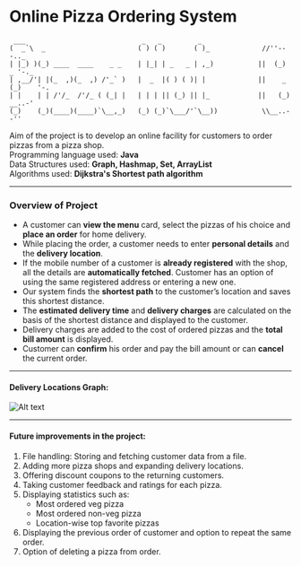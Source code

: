 # Online Pizza Ordering System
```
 ___                             _   _         _     
(  _`\  _                       ( ) ( )       ( )_             //''---.._          
| |_) )(_) ____  ____    _ _    | |_| | _   _ | ,_)           ||  (_)  _ '-._    
| ,__/'| |(_  ,)(_  ,) /'_` )   |  _  |( ) ( )| |             ||    _ (_)    '-. 
| |    | | /'/_  /'/_ ( (_| |   | | | || (_) || |_            ||   (_)   __..-'  
(_)    (_)(____)(____)`\__,_)   (_) (_)`\___/'`\__))           \\__..--''  
```
Aim of the project is to develop an online facility for customers to order pizzas from a pizza shop. </br>
Programming language used: **Java** </br>
Data Structures used: **Graph, Hashmap, Set, ArrayList** </br>
Algorithms used: **Dijkstra's Shortest path algorithm**  </br>
***
### Overview of Project
- A customer can **view the menu** card, select the pizzas of his choice and **place an order** for home delivery.
- While placing the order, a customer needs to enter **personal details** and the **delivery location**.
- If the mobile number of a customer is **already registered** with the shop, all the details are **automatically fetched**. Customer has an option of using the same registered address or entering a new one.
- Our system finds the **shortest path** to the customer’s location and saves this shortest distance.
- The **estimated delivery time** and **delivery charges** are calculated on the basis of the shortest distance and displayed to the customer.
- Delivery charges are added to the cost of ordered pizzas and the **total bill amount** is displayed.
- Customer can **confirm** his order and pay the bill amount or can **cancel** the current order.
***
#### Delivery Locations Graph:
![Alt text](/Delivery_loc_graph.png)

***
#### Future improvements in the project:
1. File handling: Storing and fetching customer data from a file.
2. Adding more pizza shops and expanding delivery locations.
3. Offering discount coupons to the returning customers.
4. Taking customer feedback and ratings for each pizza.
5. Displaying statistics such as:
    - Most ordered veg pizza
    - Most ordered non-veg pizza
    - Location-wise top favorite pizzas
6. Displaying the previous order of customer and option to repeat the same order.
7. Option of deleting a pizza from order.


